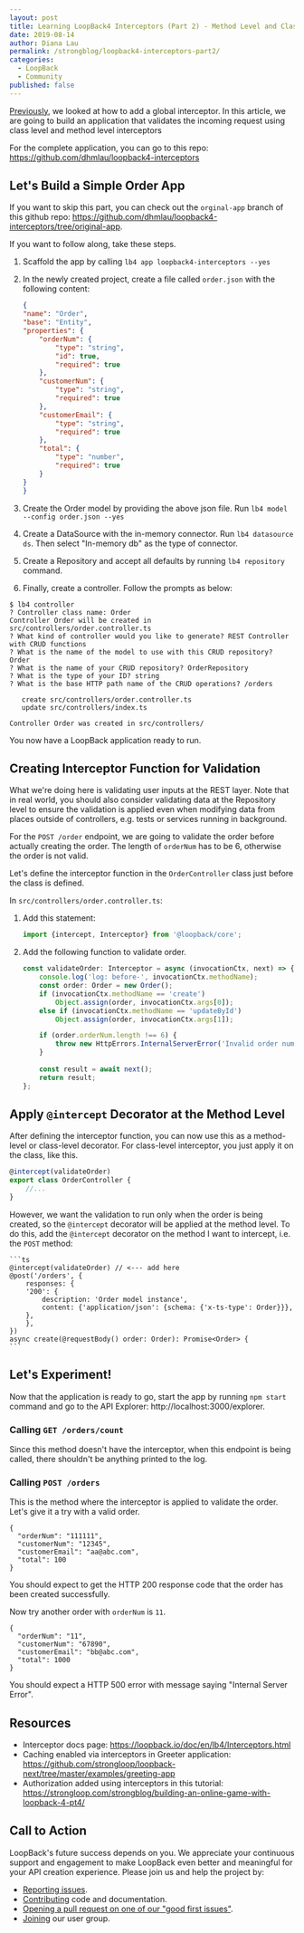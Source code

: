 ```yaml
---
layout: post
title: Learning LoopBack4 Interceptors (Part 2) - Method Level and Class Level Interceptors
date: 2019-08-14
author: Diana Lau
permalink: /strongblog/loopback4-interceptors-part2/
categories:
  - LoopBack
  - Community
published: false
---
```


[Previously](https://strongloop.com/strongblog/loopback4-interceptors-part1/), we looked at how to add a global interceptor. In this article, we are going to build an application that validates the incoming request using class level and method level interceptors 

For the complete application, you can go to this repo: https://github.com/dhmlau/loopback4-interceptors

<!--more-->

## Let's Build a Simple Order App

If you want to skip this part, you can check out the `orginal-app` branch of this github repo: https://github.com/dhmlau/loopback4-interceptors/tree/original-app.

If you want to follow along, take these steps.

1. Scaffold the app by calling `lb4 app loopback4-interceptors --yes`

2. In the newly created project, create a file called `order.json` with the following content:

    ```json
    {
    "name": "Order",
    "base": "Entity",
    "properties": {
        "orderNum": {
            "type": "string",
            "id": true,
            "required": true
        },
        "customerNum": {
            "type": "string",
            "required": true
        },
        "customerEmail": {
            "type": "string",
            "required": true
        },
        "total": {
            "type": "number",
            "required": true
        }
    }
    }
    ```

3. Create the Order model by providing the above json file. Run `lb4 model --config order.json --yes`

4. Create a DataSource with the in-memory connector. Run `lb4 datasource ds`.  Then select "In-memory db" as the type of connector. 

5. Create a Repository and accept all defaults by running `lb4 repository` command.

6. Finally, create a controller. Follow the prompts as below:

```
$ lb4 controller
? Controller class name: Order
Controller Order will be created in src/controllers/order.controller.ts
? What kind of controller would you like to generate? REST Controller with CRUD functions
? What is the name of the model to use with this CRUD repository? Order
? What is the name of your CRUD repository? OrderRepository
? What is the type of your ID? string
? What is the base HTTP path name of the CRUD operations? /orders

   create src/controllers/order.controller.ts
   update src/controllers/index.ts

Controller Order was created in src/controllers/
```

You now have a LoopBack application ready to run.

## Creating Interceptor Function for Validation

What we're doing here is validating user inputs at the REST layer. Note that in real world, you should also consider validating data at the Repository level to ensure the validation is applied even when modifying data from places outside of controllers, e.g. tests or services running in background.

For the `POST /order` endpoint, we are going to validate the order before actually creating the order. The length of `orderNum` has to be 6, otherwise the order is not valid. 

Let's define the interceptor function in the `OrderController` class just before the class is defined. 

In `src/controllers/order.controller.ts`: 

1. Add this statement:
    
    ```ts
    import {intercept, Interceptor} from '@loopback/core';
    ```

2. Add the following function to validate order.  
    
    ```ts
    const validateOrder: Interceptor = async (invocationCtx, next) => {
        console.log('log: before-', invocationCtx.methodName);
        const order: Order = new Order();
        if (invocationCtx.methodName == 'create')
            Object.assign(order, invocationCtx.args[0]);
        else if (invocationCtx.methodName == 'updateById')
            Object.assign(order, invocationCtx.args[1]);

        if (order.orderNum.length !== 6) {
            throw new HttpErrors.InternalServerError('Invalid order number');
        }
       
        const result = await next();
        return result;
    };
    ```

## Apply `@intercept` Decorator at the Method Level

After defining the interceptor function, you can now use this as a method-level or class-level decorator. For class-level interceptor, you just apply it on the class, like this.

```ts
@intercept(validateOrder)
export class OrderController {
    //...
}
```

However, we want the validation to run only when the order is being created, so the `@intercept` decorator will be applied at the method level. To do this, add the `@intercept` decorator on the method I want to intercept, i.e. the `POST` method:

    ```ts
    @intercept(validateOrder) // <--- add here
    @post('/orders', {
        responses: {
        '200': {
            description: 'Order model instance',
            content: {'application/json': {schema: {'x-ts-type': Order}}},
        },
        },
    })
    async create(@requestBody() order: Order): Promise<Order> {
    ```

## Let's Experiment! 

Now that the application is ready to go, start the app by running `npm start` command and go to the API Explorer: http://localhost:3000/explorer.

### Calling `GET /orders/count`

Since this method doesn't have the interceptor, when this endpoint is being called, there shouldn't be anything printed to the log. 

### Calling `POST /orders`

This is the method where the interceptor is applied to validate the order. Let's give it a try with a valid order.

``` 
{
  "orderNum": "111111",
  "customerNum": "12345",
  "customerEmail": "aa@abc.com",
  "total": 100
}
```

You should expect to get the HTTP 200 response code that the order has been created successfully.

Now try another order with `orderNum` is `11`. 

``` 
{
  "orderNum": "11",
  "customerNum": "67890",
  "customerEmail": "bb@abc.com",
  "total": 1000
}
```
You should expect a HTTP 500 error with message saying "Internal Server Error".

## Resources 

- Interceptor docs page: https://loopback.io/doc/en/lb4/Interceptors.html
- Caching enabled via interceptors in Greeter application: https://github.com/strongloop/loopback-next/tree/master/examples/greeting-app
- Authorization added using interceptors in this tutorial: https://strongloop.com/strongblog/building-an-online-game-with-loopback-4-pt4/

## Call to Action

LoopBack's future success depends on you. We appreciate your continuous support and engagement to make LoopBack even better and meaningful for your API creation experience. Please join us and help the project by:

- [Reporting issues](https://github.com/strongloop/loopback-next/issues).
- [Contributing](https://github.com/strongloop/loopback-next/blob/master/docs/CONTRIBUTING.md)
  code and documentation.
- [Opening a pull request on one of our "good first issues"](https://github.com/strongloop/loopback-next/labels/good%20first%20issue).
- [Joining](https://github.com/strongloop/loopback-next/issues/110) our user group.
